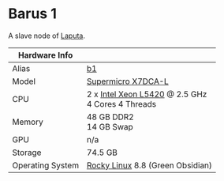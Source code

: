 
# Barus 1

A slave node of [Laputa](/systems/laputa).

**Hardware Info** | |
---|---
Alias | [b1]()
Model | [Supermicro X7DCA-L](https://www.supermicro.com/products/launch/Intel/files/sanclemente/X7DCA-L.pdf)
CPU | 2 x [Intel Xeon L5420](https://ark.intel.com/content/www/us/en/ark/products/33929/intel-xeon-processor-l5420-12m-cache-2-50-ghz-1333-mhz-fsb.html) @ 2.5 GHz<br>4 Cores 4 Threads
Memory | 48 GB DDR2<br>14 GB Swap
GPU | n/a
Storage | 74.5 GB
Operating System | [Rocky Linux](https://rockylinux.org/) 8.8 (Green Obsidian)
